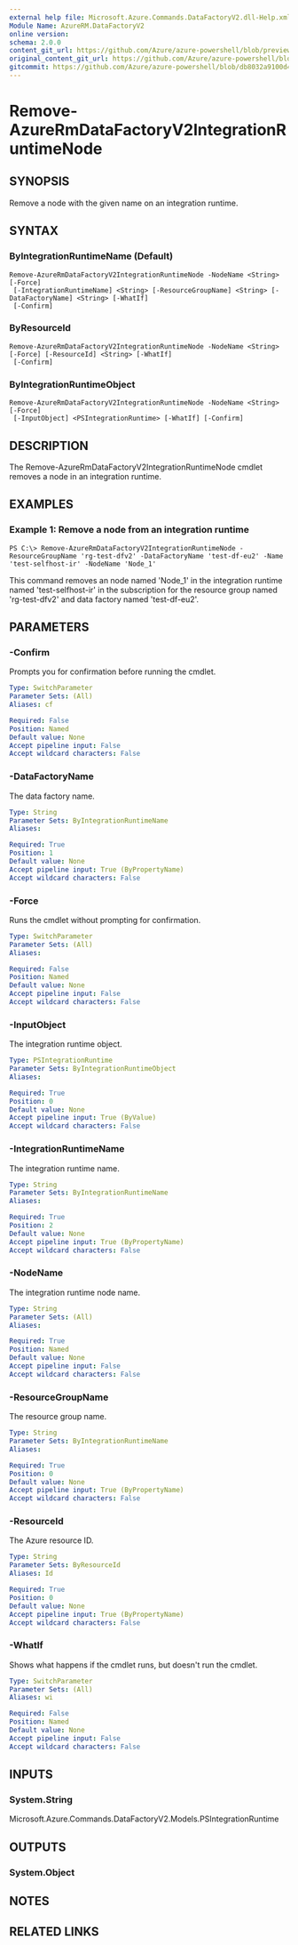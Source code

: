 ```yaml
---
external help file: Microsoft.Azure.Commands.DataFactoryV2.dll-Help.xml
Module Name: AzureRM.DataFactoryV2
online version:
schema: 2.0.0
content_git_url: https://github.com/Azure/azure-powershell/blob/preview/src/ResourceManager/DataFactories/Commands.DataFactoryV2/help/Remove-AzureRmDataFactoryV2IntegrationRuntimeNode.md
original_content_git_url: https://github.com/Azure/azure-powershell/blob/preview/src/ResourceManager/DataFactories/Commands.DataFactoryV2/help/Remove-AzureRmDataFactoryV2IntegrationRuntimeNode.md
gitcommit: https://github.com/Azure/azure-powershell/blob/db8032a9100d47fd3aa4248c7807d8e0bb538e83
---
```


# Remove-AzureRmDataFactoryV2IntegrationRuntimeNode

## SYNOPSIS
Remove a node with the given name on an integration runtime.

## SYNTAX

### ByIntegrationRuntimeName (Default)
```
Remove-AzureRmDataFactoryV2IntegrationRuntimeNode -NodeName <String> [-Force]
 [-IntegrationRuntimeName] <String> [-ResourceGroupName] <String> [-DataFactoryName] <String> [-WhatIf]
 [-Confirm]
```

### ByResourceId
```
Remove-AzureRmDataFactoryV2IntegrationRuntimeNode -NodeName <String> [-Force] [-ResourceId] <String> [-WhatIf]
 [-Confirm]
```

### ByIntegrationRuntimeObject
```
Remove-AzureRmDataFactoryV2IntegrationRuntimeNode -NodeName <String> [-Force]
 [-InputObject] <PSIntegrationRuntime> [-WhatIf] [-Confirm]
```

## DESCRIPTION
The Remove-AzureRmDataFactoryV2IntegrationRuntimeNode cmdlet removes a node in an integration runtime.

## EXAMPLES

### Example 1: Remove a node from an integration runtime
```
PS C:\> Remove-AzureRmDataFactoryV2IntegrationRuntimeNode -ResourceGroupName 'rg-test-dfv2' -DataFactoryName 'test-df-eu2' -Name 'test-selfhost-ir' -NodeName 'Node_1'
```

This command removes an node named 'Node_1' in the integration runtime named 'test-selfhost-ir' in the subscription for the resource group named 'rg-test-dfv2' and data factory named 'test-df-eu2'.

## PARAMETERS

### -Confirm
Prompts you for confirmation before running the cmdlet.

```yaml
Type: SwitchParameter
Parameter Sets: (All)
Aliases: cf

Required: False
Position: Named
Default value: None
Accept pipeline input: False
Accept wildcard characters: False
```

### -DataFactoryName
The data factory name.

```yaml
Type: String
Parameter Sets: ByIntegrationRuntimeName
Aliases: 

Required: True
Position: 1
Default value: None
Accept pipeline input: True (ByPropertyName)
Accept wildcard characters: False
```

### -Force
Runs the cmdlet without prompting for confirmation.

```yaml
Type: SwitchParameter
Parameter Sets: (All)
Aliases: 

Required: False
Position: Named
Default value: None
Accept pipeline input: False
Accept wildcard characters: False
```

### -InputObject
The integration runtime object.

```yaml
Type: PSIntegrationRuntime
Parameter Sets: ByIntegrationRuntimeObject
Aliases: 

Required: True
Position: 0
Default value: None
Accept pipeline input: True (ByValue)
Accept wildcard characters: False
```

### -IntegrationRuntimeName
The integration runtime name.

```yaml
Type: String
Parameter Sets: ByIntegrationRuntimeName
Aliases: 

Required: True
Position: 2
Default value: None
Accept pipeline input: True (ByPropertyName)
Accept wildcard characters: False
```

### -NodeName
The integration runtime node name.

```yaml
Type: String
Parameter Sets: (All)
Aliases: 

Required: True
Position: Named
Default value: None
Accept pipeline input: False
Accept wildcard characters: False
```

### -ResourceGroupName
The resource group name.

```yaml
Type: String
Parameter Sets: ByIntegrationRuntimeName
Aliases: 

Required: True
Position: 0
Default value: None
Accept pipeline input: True (ByPropertyName)
Accept wildcard characters: False
```

### -ResourceId
The Azure resource ID.

```yaml
Type: String
Parameter Sets: ByResourceId
Aliases: Id

Required: True
Position: 0
Default value: None
Accept pipeline input: True (ByPropertyName)
Accept wildcard characters: False
```

### -WhatIf
Shows what happens if the cmdlet runs, but doesn't run the cmdlet.

```yaml
Type: SwitchParameter
Parameter Sets: (All)
Aliases: wi

Required: False
Position: Named
Default value: None
Accept pipeline input: False
Accept wildcard characters: False
```

## INPUTS

### System.String
Microsoft.Azure.Commands.DataFactoryV2.Models.PSIntegrationRuntime


## OUTPUTS

### System.Object

## NOTES

## RELATED LINKS

